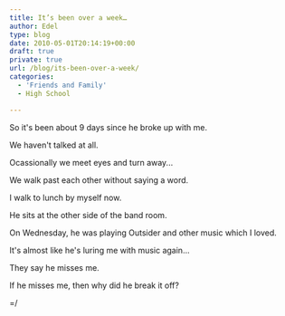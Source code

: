 ```yaml
---
title: It’s been over a week…
author: Edel
type: blog
date: 2010-05-01T20:14:19+00:00
draft: true
private: true
url: /blog/its-been-over-a-week/
categories:
  - 'Friends and Family'
  - High School

---
```

So it's been about 9 days since he broke up with me.
  
We haven't talked at all.
  
Ocassionally we meet eyes and turn away...
  
We walk past each other without saying a word.
  
I walk to lunch by myself now.
  
He sits at the other side of the band room.
  
On Wednesday, he was playing Outsider and other music which I loved.
  
It's almost like he's luring me with music again...
  
They say he misses me.
  
If he misses me, then why did he break it off?
  
=/


